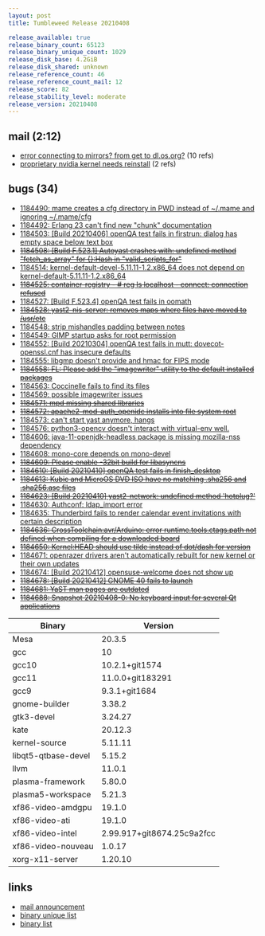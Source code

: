 ```yaml
---
layout: post
title: Tumbleweed Release 20210408

release_available: true
release_binary_count: 65123
release_binary_unique_count: 1029
release_disk_base: 4.2GiB
release_disk_shared: unknown
release_reference_count: 46
release_reference_count_mail: 12
release_score: 82
release_stability_level: moderate
release_version: 20210408
---
```


## mail (2:12)

- [error connecting to mirrors? from get to dl.os.org?](https://github.com/boombatower/tumbleweed-review/issues/10) (10 refs)
- [proprietary nvidia kernel needs reinstall](https://github.com/boombatower/tumbleweed-review/issues/10) (2 refs)

## bugs (34)

<!--more-->

- [1184490: mame creates a cfg directory in PWD instead of ~/.mame and ignoring ~/.mame/cfg](https://bugzilla.opensuse.org/show_bug.cgi?id=1184490)
- [1184492: Erlang 23 can't find new "chunk" documentation](https://bugzilla.opensuse.org/show_bug.cgi?id=1184492)
- [1184503: \[Build 20210406\] openQA test fails in firstrun: dialog has empty space below text box](https://bugzilla.opensuse.org/show_bug.cgi?id=1184503)
- ~~[1184508: \[Build F.523.1\] Autoyast crashes with: undefined method "fetch_as_array" for {}:Hash in "valid_scripts_for"](https://bugzilla.opensuse.org/show_bug.cgi?id=1184508)~~
- [1184514: kernel-default-devel-5.11.11-1.2.x86_64 does not depend on kernel-default-5.11.11-1.2.x86_64](https://bugzilla.opensuse.org/show_bug.cgi?id=1184514)
- ~~[1184525: container-registry - # reg ls localhost - connect: connection refused](https://bugzilla.opensuse.org/show_bug.cgi?id=1184525)~~
- [1184527: \[Build F.523.4\] openQA test fails in oomath](https://bugzilla.opensuse.org/show_bug.cgi?id=1184527)
- ~~[1184528: yast2-nis-server: removes maps where files have moved to /usr/etc](https://bugzilla.opensuse.org/show_bug.cgi?id=1184528)~~
- [1184548: strip mishandles padding between notes](https://bugzilla.opensuse.org/show_bug.cgi?id=1184548)
- [1184549: GIMP startup asks for root permission](https://bugzilla.opensuse.org/show_bug.cgi?id=1184549)
- [1184552: \[Build 20210304\] openQA test fails in mutt: dovecot-openssl.cnf has insecure defaults](https://bugzilla.opensuse.org/show_bug.cgi?id=1184552)
- [1184555: libgmp doesn't provide and hmac for FIPS mode](https://bugzilla.opensuse.org/show_bug.cgi?id=1184555)
- ~~[1184558: FL: Please add the "imagewriter" utility to the default installed packages](https://bugzilla.opensuse.org/show_bug.cgi?id=1184558)~~
- [1184563: Coccinelle fails to find its files](https://bugzilla.opensuse.org/show_bug.cgi?id=1184563)
- [1184569: possible imagewriter issues](https://bugzilla.opensuse.org/show_bug.cgi?id=1184569)
- ~~[1184571: mpd missing shared libraries](https://bugzilla.opensuse.org/show_bug.cgi?id=1184571)~~
- ~~[1184572: apache2-mod-auth_openidc installs into file system root](https://bugzilla.opensuse.org/show_bug.cgi?id=1184572)~~
- [1184573: can't start yast anymore, hangs](https://bugzilla.opensuse.org/show_bug.cgi?id=1184573)
- [1184576: python3-opencv doesn't interact with virtual-env well.](https://bugzilla.opensuse.org/show_bug.cgi?id=1184576)
- [1184606: java-11-openjdk-headless package is missing mozilla-nss dependency](https://bugzilla.opensuse.org/show_bug.cgi?id=1184606)
- [1184608: mono-core depends on mono-devel](https://bugzilla.opensuse.org/show_bug.cgi?id=1184608)
- ~~[1184609: Please enable -32bit build for libasyncns](https://bugzilla.opensuse.org/show_bug.cgi?id=1184609)~~
- ~~[1184610: \[Build 20210410\] openQA test fails in finish_desktop](https://bugzilla.opensuse.org/show_bug.cgi?id=1184610)~~
- ~~[1184613: Kubic and MicroOS DVD ISO have no matching .sha256 and .sha256.asc files](https://bugzilla.opensuse.org/show_bug.cgi?id=1184613)~~
- ~~[1184623: \[Build 20210410\] yast2-network: undefined method 'hotplug?'](https://bugzilla.opensuse.org/show_bug.cgi?id=1184623)~~
- [1184630: Authconf: ldap_import error](https://bugzilla.opensuse.org/show_bug.cgi?id=1184630)
- [1184635: Thunderbird fails to render calendar event invitations with certain description](https://bugzilla.opensuse.org/show_bug.cgi?id=1184635)
- ~~[1184636: CrossToolchain:avr/Arduino: error runtime.tools.ctags.path not defined when compiling for a downloaded board](https://bugzilla.opensuse.org/show_bug.cgi?id=1184636)~~
- ~~[1184650: Kernel:HEAD should use tilde instead of dot/dash for version](https://bugzilla.opensuse.org/show_bug.cgi?id=1184650)~~
- [1184671: openrazer drivers aren't automatically rebuilt for new kernel or their own updates](https://bugzilla.opensuse.org/show_bug.cgi?id=1184671)
- [1184674: \[Build 20210412\] opensuse-welcome does not show up](https://bugzilla.opensuse.org/show_bug.cgi?id=1184674)
- ~~[1184678: \[Build 20210412\] GNOME 40 fails to launch](https://bugzilla.opensuse.org/show_bug.cgi?id=1184678)~~
- ~~[1184681: YaST man pages are outdated](https://bugzilla.opensuse.org/show_bug.cgi?id=1184681)~~
- ~~[1184688: Snapshot 20210408-0: No keyboard input  for several Qt applications](https://bugzilla.opensuse.org/show_bug.cgi?id=1184688)~~

Binary | Version
--- | ---
Mesa | 20.3.5
gcc | 10
gcc10 | 10.2.1+git1574
gcc11 | 11.0.0+git183291
gcc9 | 9.3.1+git1684
gnome-builder | 3.38.2
gtk3-devel | 3.24.27
kate | 20.12.3
kernel-source | 5.11.11
libqt5-qtbase-devel | 5.15.2
llvm | 11.0.1
plasma-framework | 5.80.0
plasma5-workspace | 5.21.3
xf86-video-amdgpu | 19.1.0
xf86-video-ati | 19.1.0
xf86-video-intel | 2.99.917+git8674.25c9a2fcc
xf86-video-nouveau | 1.0.17
xorg-x11-server | 1.20.10

## links

- [mail announcement](https://github.com/boombatower/tumbleweed-review/issues/10)
- [binary unique list](http://download.opensuse.org/history/20210408/rpm.unique.list)
- [binary list](http://download.opensuse.org/history/20210408/rpm.list)
